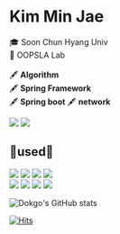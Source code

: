 <div>

# Kim Min Jae</br>
🎓 Soon Chun Hyang Univ</br>
🔭 OOPSLA Lab</br></br>
🖋 <b>Algorithm</b></br>
🖋 <b>Spring Framework</b></br>
🖋 <b>Spring boot</b>
🖋 <b>network</b>

<!--Tistory--><a href="https://dokgo7.tistory.com//" target="_blank"><img src="https://img.shields.io/badge/Tistory-000000?style=flat-square&logo=Tistory&logoColor=orange"/></a>
<!--Instagram--><a href="https://www.instagram.com/dokgo7__/" target="_blank"><img src="https://img.shields.io/badge/Instagram-E4405F?style=flat-square&logo=instagram&logoColor=white"/></a>

<!-- Tech Badge-->
## 🔨used🔨 </br>
<img src="https://img.shields.io/badge/-Python-3776AB?style=for-the-badge&logo=python&logoColor=white"> 
<img src="https://img.shields.io/badge/-C-A8B9CC?style=for-the-badge&logo=c++&logoColor=white">
<img src="https://img.shields.io/badge/-C++-A8B9CC?style=for-the-badge&logo=c++&logoColor=white">
<img src="https://img.shields.io/badge/-Java-A8B9CC?style=for-the-badge&logo=java&logoColor=white"></br>
<img src="https://img.shields.io/badge/-SpringBoot-6DB33F?style=for-the-badge&logo=springboot&logoColor=white"> 
<img src="https://img.shields.io/badge/-Spring-6DB33F?style=for-the-badge&logo=spring&logoColor=white"> 
<img src="https://img.shields.io/badge/-html-E34F26?style=for-the-badge&logo=html5&logoColor=white"> 
<img src="https://img.shields.io/badge/-CSS-1572B6?style=for-the-badge&logo=css3&logoColor=white"> 

<!-- Hits -->
![Dokgo's GitHub stats](https://github-readme-stats.vercel.app/api?username=Dokgo27&show_icons=true&theme=default)
<!-- GitHub Stats -->
[![Hits](https://hits.seeyoufarm.com/api/count/incr/badge.svg?url=https%3A%2F%2Fgithub.com%2FDokgo27&count_bg=%2379C83D&title_bg=%23555555&icon=&icon_color=%23E7E7E7&title=hits&edge_flat=false)](https://hits.seeyoufarm.com)
